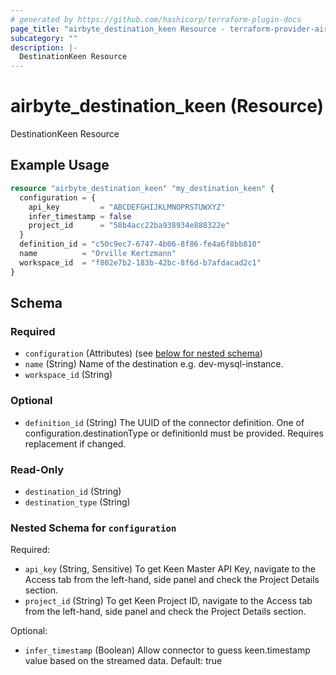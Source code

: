 ```yaml
---
# generated by https://github.com/hashicorp/terraform-plugin-docs
page_title: "airbyte_destination_keen Resource - terraform-provider-airbyte"
subcategory: ""
description: |-
  DestinationKeen Resource
---
```


# airbyte_destination_keen (Resource)

DestinationKeen Resource

## Example Usage

```terraform
resource "airbyte_destination_keen" "my_destination_keen" {
  configuration = {
    api_key         = "ABCDEFGHIJKLMNOPRSTUWXYZ"
    infer_timestamp = false
    project_id      = "58b4acc22ba938934e888322e"
  }
  definition_id = "c50c9ec7-6747-4b06-8f86-fe4a6f8bb810"
  name          = "Orville Kertzmann"
  workspace_id  = "f802e7b2-183b-42bc-8f6d-b7afdacad2c1"
}
```

<!-- schema generated by tfplugindocs -->
## Schema

### Required

- `configuration` (Attributes) (see [below for nested schema](#nestedatt--configuration))
- `name` (String) Name of the destination e.g. dev-mysql-instance.
- `workspace_id` (String)

### Optional

- `definition_id` (String) The UUID of the connector definition. One of configuration.destinationType or definitionId must be provided. Requires replacement if changed.

### Read-Only

- `destination_id` (String)
- `destination_type` (String)

<a id="nestedatt--configuration"></a>
### Nested Schema for `configuration`

Required:

- `api_key` (String, Sensitive) To get Keen Master API Key, navigate to the Access tab from the left-hand, side panel and check the Project Details section.
- `project_id` (String) To get Keen Project ID, navigate to the Access tab from the left-hand, side panel and check the Project Details section.

Optional:

- `infer_timestamp` (Boolean) Allow connector to guess keen.timestamp value based on the streamed data. Default: true


